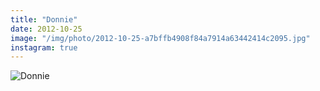 ```yaml
---
title: "Donnie"
date: 2012-10-25
image: "/img/photo/2012-10-25-a7bffb4908f84a7914a63442414c2095.jpg"
instagram: true
---
```


![Donnie](/img/photo/2012-10-25-a7bffb4908f84a7914a63442414c2095.jpg)
